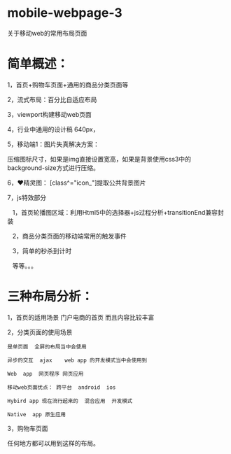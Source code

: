 # mobile-webpage-3
关于移动web的常用布局页面

# 简单概述：
1，首页+购物车页面+通用的商品分类页面等

2，流式布局：百分比自适应布局

3，viewport构建移动web页面

4，行业中通用的设计稿 640px，

5，移动端1：图片失真解决方案：

   压缩图标尺寸，如果是img直接设置宽高，如果是背景使用css3中的background-size方式进行压缩。
   
6，❤精灵图： [class^="icon_"]提取公共背景图片

7，js特效部分

    1，首页轮播图区域：利用Html5中的选择器+js过程分析+transitionEnd兼容封装
    
    2，商品分类页面的移动端常用的触发事件
    
    3，简单的秒杀到计时
    
    等等。。。
    
# 三种布局分析：

1，首页的适用场景 
    门户电商的首页   而且内容比较丰富  

2，分类页面的使用场景

    是单页面  全屏的布局当中会使用
    
    异步的交互  ajax    web app 的开发模式当中会使用到
    
    Web  app  网页程序 网页应用
    
    移动web页面优点： 跨平台  android  ios

    Hybird app 现在流行起来的  混合应用  开发模式 
   
    Native  app 原生应用

3，购物车页面

   任何地方都可以用到这样的布局。



